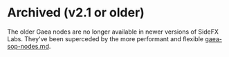 # Archived (v2.1 or older)

The older Gaea nodes are no longer available in newer versions of SideFX Labs. They've been superceded by the more performant and flexible [gaea-sop-nodes.md](../gaea-sop-nodes.md "mention").
